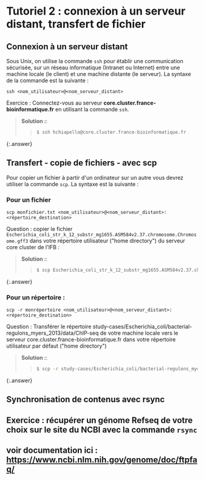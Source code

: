 # Tutoriel 2 : connexion à un serveur distant, transfert de fichier

## Connexion à un serveur distant

Sous Unix, on utilise la commande `ssh` pour établir une communication sécurisée, 
sur un réseau informatique (Intranet ou Internet) entre une machine locale (le client) et une machine distante (le serveur).
La syntaxe de la commande est la suivante :

`ssh <nom_utilisateur>@<nom_serveur_distant>`

Exercice : Connectez-vous au serveur **core.cluster.france-bioinformatique.fr** en utilisant la commande `ssh`.

> **Solution :**:
> > ```bash
> > $ ssh hchiapello@core.cluster.france-bioinformatique.fr 
> > ```
{:.answer}

## Transfert - copie de fichiers - avec scp
Pour copier un fichier à partir d'un ordinateur sur un autre vous devrez utiliser la commande `scp`. 
La syntaxe est la suivante :

### Pour un fichier

`scp monfichier.txt <nom_utilisateur>@<nom_serveur_distant>:<répertoire_destination>`

Question : copier le fichier `Escherichia_coli_str_k_12_substr_mg1655.ASM584v2.37.chromosome.Chromosome.gff3` dans votre  répertoire utilisateur ("home directory") du serveur core cluster de l'IFB :
> **Solution :**:
> > ```bash
> > $ scp Escherichia_coli_str_k_12_substr_mg1655.ASM584v2.37.chromosome.Chromosome.gff3 hchiapello@core.cluster.france-bioinformatique.fr:~/ 
> > ```
{:.answer}

### Pour un répertoire :

`scp -r monrépertoire <nom_utilisateur>@<nom_serveur_distant>:<répertoire_destination>`


Question : Transférer le répertoire study-cases/Escherichia_coli/bacterial-regulons_myers_2013/data/ChIP-seq de votre machine locale vers le serveur core.cluster.france-bioinformatique.fr dans votre répertoire utilisateur par défaut ("home directory")

> **Solution :**:
> > ```bash
> > $ scp -r study-cases/Escherichia_coli/bacterial-regulons_myers_2013/data/ChIP-seq hchiapello@core.cluster.france-bioinformatique.fr:~/
> > ```
{:.answer}

## Synchronisation de contenus avec rsync

## Exercice :  récupérer un génome Refseq de votre choix sur le site du NCBI avec la commande `rsync`
## voir documentation ici : https://www.ncbi.nlm.nih.gov/genome/doc/ftpfaq/ 

